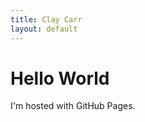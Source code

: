 ```yaml
---
title: Clay Carr
layout: default
---
```

<html>
  <head>
  <link rel="stylesheet" href="/assets/css/style.scss">
  </head>
<body>
<h1>Hello World</h1>
<p>I'm hosted with GitHub Pages.</p>
</body>
</html>
